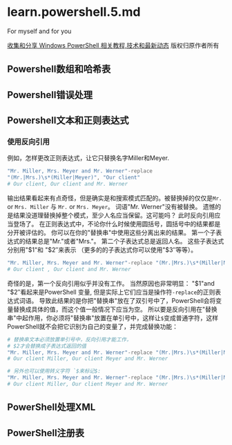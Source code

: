 # learn.powershell.5.md

For myself and for you

[收集和分享 Windows PowerShell 相关教程,技术和最新动态][]
版权归原作者所有

[收集和分享 Windows PowerShell 相关教程,技术和最新动态]: https://www.pstips.net/

## Powershell数组和哈希表

## Powershell错误处理

## Powershell文本和正则表达式

### 使用反向引用

例如，怎样更改正则表达式，让它只替换名字Miller和Meyer.

```powershell
"Mr. Miller, Mrs. Meyer and Mr. Werner"-replace
"(Mr.|Mrs.)\s*(Miller|Meyer)", "Our client"
# Our client, Our client and Mr. Werner
```

输出结果看起来有点奇怪，但是确实是和搜索模式匹配的。被替换掉的仅仅是`Mr.` or `Mrs. Miller` 与 `Mr.` or `Mrs. Meyer`。
词语"Mr. Werner"没有被替换。
遗憾的是结果没道理替换掉整个模式，至少人名应当保留。这可能吗？
此时反向引用应当登场了。
在正则表达式中，不论你什么时候使用圆括号，圆括号中的结果都是分开被评估的。
你可以在你的"替换串"中使用这些分离出来的结果。
第一个子表达式的结果总是"Mr."或者"Mrs."。
第二个子表达式总是返回人名。
这些子表达式分别用"$1"和 "$2″来表示
（更多的的子表达式你可以使用"$3″等等）。

```powershell
"Mr. Miller, Mrs. Meyer and Mr. Werner"-replace "(Mr.|Mrs.)\s*(Miller|Meyer)", "Our client $2"
# Our client , Our client and Mr. Werner
```

奇怪的是，第一个反向引用似乎并没有工作。
当然原因也非常明显：
"$1"and "$2″看起来是PowerShell 变量, 但是实际上它们应当是操作符`-replace`的正则表达式词语。
导致此结果的是你把"替换串"放在了双引号中了，PowerShell会将变量替换成具体的值，而这个值一般情况下应当为空。
所以要是反向引用在"替换串"中起作用，你必须将"替换串"放置在单引号中，这样让`$`变成普通字符，这样PowerShell就不会把它识别为自己的变量了，并完成替换功能：

```powershell
# 替换串文本必须放置单引号中，反向引用才能工作，
# $2才会替换成子表达式返回的值
"Mr. Miller, Mrs. Meyer and Mr. Werner"-replace "(Mr.|Mrs.)\s*(Miller|Meyer)", 'Our client $2'
# Our client Miller, Our client Meyer and Mr. Werner

# 另外也可以使用转义字符 `$来标记$:
"Mr. Miller, Mrs. Meyer and Mr. Werner"-replace "(Mr.|Mrs.)\s*(Miller|Meyer)", "Our client `$2"
# Our client Miller, Our client Meyer and Mr. Werner
```

## PowerShell处理XML

## PowerShell注册表
